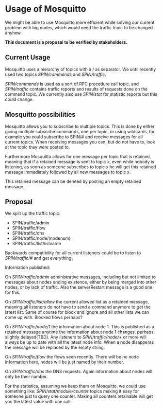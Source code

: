# Usage of Mosquitto

We might be able to use Mosquitto more efficient while solving our current problem with big nodes, which would need  the traffic topic to be changed anyhow.

**This document is a proposal to be verified by stakeholders.**

## Current Usage

Mosquitto uses a hierarchy of topics with a / as separator.
We until recently used two topics *SPIN/commands* and *SPIN/traffic*. 

*SPIN/commands* is used as a sort of RPC procedure call topic, and *SPIN/traffic* contains traffic reports and results of requests done on the command topic.
We currently also use *SPIN/stat* for statistic reports but this could change.

## Mosquitto possibilities

Mosquitto allows you to subscribe to multiple topics.
This is done by either giving multiple subscribe commands, one per topic, or using wildcards, for example you could subscribe to SPIN/# and receive messages for all current topics.
When receiving messages you can, but do not have to, look at the topic they were posted to.

Furthermore Mosquitto allows for one message per topic that is retained, meaning that if a retained message is sent to topic x, even while nobody is listening, as soon as someone subscribes to topic x he will get this retained message immediately followed by all new messages to topic x.

This retained message can be deleted by posting an empty retained message.

## Proposal

We split up the traffic topic:

- SPIN/traffic/admin
- SPIN/traffic/flow
- SPIN/traffic/dns
- SPIN/traffic/node/(nodenum)
- SPIN/traffic/list/listname

Backwards compatibility for all current listeners could be to listen to *SPIN/traffic/#* and get everything.

Information published:

On *SPIN/traffic/admin* administrative messages, including but not limited to messages about nodes ending existence, either by being merged into other nodes, or by lack of traffic. Also the serverRestart message is a good one for this.

On *SPIN/traffic/list/allow* the current allowed list as a retained message, meaning all listeners do not have to send a command anymore to get the latest list. Same of course for block and ignore and all other lists we can come up with. Blocked flows perhaps?

On *SPIN/traffic/node/1* the information about node 1. This is published as a retained message anytime the information about node 1 changes, perhaps slightly delayed(TBD). Any listeners to *SPIN/traffic/node/+* or more will always be up to date with all the latest node info. When a node disapperas the message will be replaced by the empty string.

On *SPIN/traffic/flow* the flows seen recently. There will be no node information here, nodes will be just named by their number.

On *SPIN/traffic/dns* the DNS requests. Again information about nodes will only be their number.

For the statistics, assuming we keep them on Mosquitto, we could use something like: *SPIN/stat/module/counter* topics making it easy for someone just to query one counter. Making all counters retainable will get you the latest value with one call.